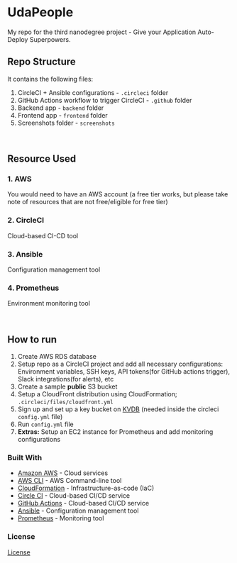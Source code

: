 # UdaPeople
My repo for the third nanodegree project - Give your Application Auto-Deploy Superpowers.

## Repo Structure
It contains the following files:
1. CircleCI + Ansible configurations - `.circleci` folder
2. GitHub Actions workflow to trigger CircleCI - `.github` folder
3. Backend app - `backend` folder
4. Frontend app - `frontend` folder
5. Screenshots folder - `screenshots`

<br/>


## Resource Used

### 1. AWS
You would need to have an AWS account (a free tier works, but please take note of resources that are not free/eligible for free tier)

### 2. CircleCI
Cloud-based CI-CD tool

### 3. Ansible
Configuration management tool

### 4. Prometheus
Environment monitoring tool

<br/>

## How to run

1. Create AWS RDS database
2. Setup repo as a CircleCI project and add all necessary configurations: Environment variables, SSH keys, API tokens(for GitHub actions trigger), Slack integrations(for alerts), etc
3. Create a sample **public** S3 bucket
4. Setup a CloudFront distribution using CloudFormation; `.circleci/files/cloudfront.yml`
5. Sign up and set up a key bucket on [KVDB](https://kvdb.io/) (needed inside the circleci `config.yml` file)
6. Run `config.yml` file
7. **Extras:** Setup an EC2 instance for Prometheus and add monitoring configurations

### Built With
- [Amazon AWS](https://aws.amazon.com/) - Cloud services
- [AWS CLI](https://aws.amazon.com/cli/) - AWS Command-line tool
- [CloudFormation](https://aws.amazon.com/cloudformation/) - Infrastructure-as-code (IaC)
- [Circle CI](www.circleci.com) - Cloud-based CI/CD service
- [GitHub Actions](https://github.com/features/actions) - Cloud-based CI/CD service
- [Ansible](https://www.ansible.com/) - Configuration management tool
- [Prometheus](https://prometheus.io/) - Monitoring tool

### License

[License](LICENSE.md)
